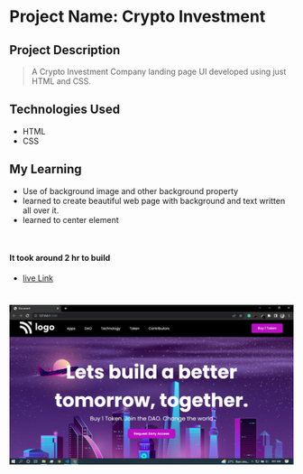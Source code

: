 # Project Name: Crypto Investment

## Project Description

> A Crypto Investment Company landing page UI developed using just HTML and CSS.

## Technologies Used

- HTML
- CSS

## My Learning

- Use of background image and other background property
- learned to create beautiful web page with background and text written all over it.
- learned to center element

<br>

#### It took around 2 hr to build

- [live Link](https://crypto-5.netlify.app/)

#

![Screenshots](/assets/thumbnail.png)
